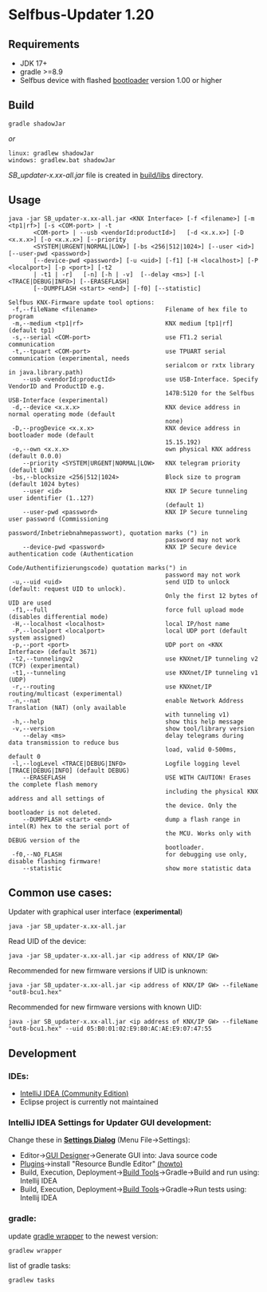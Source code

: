 # Selfbus-Updater 1.20

## Requirements

* JDK 17+
* gradle >=8.9
* Selfbus device with flashed [bootloader](../bootloader) version 1.00 or higher

## Build
```
gradle shadowJar
```
*or*
```
linux: gradlew shadowJar
windows: gradlew.bat shadowJar
```
*SB_updater-x.xx-all.jar* file is created in [build/libs](build/libs) directory.

## Usage
```
java -jar SB_updater-x.xx-all.jar <KNX Interface> [-f <filename>] [-m <tp1|rf>] [-s <COM-port> | -t
       <COM-port> | --usb <vendorId:productId>]   [-d <x.x.x>] [-D <x.x.x>] [-o <x.x.x>] [--priority
       <SYSTEM|URGENT|NORMAL|LOW>] [-bs <256|512|1024>] [--user <id>] [--user-pwd <password>]
       [--device-pwd <password>] [-u <uid>] [-f1] [-H <localhost>] [-P <localport>] [-p <port>] [-t2
       | -t1 | -r]   [-n] [-h | -v]  [--delay <ms>] [-l <TRACE|DEBUG|INFO>] [--ERASEFLASH]
       [--DUMPFLASH <start> <end>] [-f0] [--statistic]

Selfbus KNX-Firmware update tool options:
 -f,--fileName <filename>                   Filename of hex file to program
 -m,--medium <tp1|rf>                       KNX medium [tp1|rf] (default tp1)
 -s,--serial <COM-port>                     use FT1.2 serial communication
 -t,--tpuart <COM-port>                     use TPUART serial communication (experimental, needs
                                            serialcom or rxtx library in java.library.path)
    --usb <vendorId:productId>              use USB-Interface. Specify VendorID and ProductID e.g.
                                            147B:5120 for the Selfbus USB-Interface (experimental)
 -d,--device <x.x.x>                        KNX device address in normal operating mode (default
                                            none)
 -D,--progDevice <x.x.x>                    KNX device address in bootloader mode (default
                                            15.15.192)
 -o,--own <x.x.x>                           own physical KNX address (default 0.0.0)
    --priority <SYSTEM|URGENT|NORMAL|LOW>   KNX telegram priority (default LOW)
 -bs,--blocksize <256|512|1024>             Block size to program (default 1024 bytes)
    --user <id>                             KNX IP Secure tunneling user identifier (1..127)
                                            (default 1)
    --user-pwd <password>                   KNX IP Secure tunneling user password (Commissioning
                                            password/Inbetriebnahmepasswort), quotation marks (") in
                                            password may not work
    --device-pwd <password>                 KNX IP Secure device authentication code (Authentication
                                            Code/Authentifizierungscode) quotation marks(") in
                                            password may not work
 -u,--uid <uid>                             send UID to unlock (default: request UID to unlock).
                                            Only the first 12 bytes of UID are used
 -f1,--full                                 force full upload mode (disables differential mode)
 -H,--localhost <localhost>                 local IP/host name
 -P,--localport <localport>                 local UDP port (default system assigned)
 -p,--port <port>                           UDP port on <KNX Interface> (default 3671)
 -t2,--tunnelingv2                          use KNXnet/IP tunneling v2 (TCP) (experimental)
 -t1,--tunneling                            use KNXnet/IP tunneling v1 (UDP)
 -r,--routing                               use KNXnet/IP routing/multicast (experimental)
 -n,--nat                                   enable Network Address Translation (NAT) (only available
                                            with tunneling v1)
 -h,--help                                  show this help message
 -v,--version                               show tool/library version
    --delay <ms>                            delay telegrams during data transmission to reduce bus
                                            load, valid 0-500ms, default 0
 -l,--logLevel <TRACE|DEBUG|INFO>           Logfile logging level [TRACE|DEBUG|INFO] (default DEBUG)
    --ERASEFLASH                            USE WITH CAUTION! Erases the complete flash memory
                                            including the physical KNX address and all settings of
                                            the device. Only the bootloader is not deleted.
    --DUMPFLASH <start> <end>               dump a flash range in intel(R) hex to the serial port of
                                            the MCU. Works only with DEBUG version of the
                                            bootloader.
 -f0,--NO_FLASH                             for debugging use only, disable flashing firmware!
    --statistic                             show more statistic data
```
## Common use cases:
Updater with graphical user interface (**experimental**)
```
java -jar SB_updater-x.xx-all.jar
```
Read UID of the device:
```
java -jar SB_updater-x.xx-all.jar <ip address of KNX/IP GW>
```
Recommended for new firmware versions if UID is unknown:
```
java -jar SB_updater-x.xx-all.jar <ip address of KNX/IP GW> --fileName "out8-bcu1.hex"
```
Recommended for new firmware versions with known UID:
```
java -jar SB_updater-x.xx-all.jar <ip address of KNX/IP GW> --fileName "out8-bcu1.hex" --uid 05:B0:01:02:E9:80:AC:AE:E9:07:47:55
```
## Development

### IDEs:
- [IntelliJ IDEA (Community Edition)](https://www.jetbrains.com/idea/download)
- Eclipse project is currently not maintained

### IntelliJ IDEA Settings for Updater GUI development:
Change these in [**Settings Dialog**](https://www.jetbrains.com/help/idea/settings-preferences-dialog.html) (Menu File->Settings):
- Editor->[GUI Designer](https://www.jetbrains.com/help/idea/gui-designer.html)->Generate GUI into: Java source code
- [Plugins](https://www.jetbrains.com/help/idea/plugins-settings.html)->install "Resource Bundle Editor" [(howto)](https://www.jetbrains.com/help/idea/resource-bundle.html#open-bundle-editor)
- Build, Execution, Deployment->[Build Tools](https://www.jetbrains.com/help/idea/settings-build-tools.html)->Gradle->Build and run using: Intellij IDEA
- Build, Execution, Deployment->[Build Tools](https://www.jetbrains.com/help/idea/settings-build-tools.html)->Gradle->Run tests using: Intellij IDEA

### gradle:
update [gradle wrapper](gradle/wrapper) to the newest version:
```
gradlew wrapper
```

list of gradle tasks:
```
gradlew tasks
```